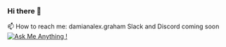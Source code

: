 ### Hi there 👋

<!--
**damian-graham-py/damian-graham-py** is a ✨ _special_ ✨ repository because its `README.md` (this file) appears on your GitHub profile.

Here are some ideas to get you started:

- 🔭 I’m currently working on ...
- 🌱 I’m currently learning ...
- 👯 I’m looking to collaborate on ...
- 🤔 I’m looking for help with ...
- 💬 Ask me about ...
- 📫 How to reach me: ...
- 😄 Pronouns: ...
- ⚡ Fun fact: ...
-->

📫 How to reach me: damianalex.graham
                     Slack and Discord coming soon
[![Ask Me Anything !](https://img.shields.io/badge/Ask%20me-anything-1abc9c.svg)](https://GitHub.com/Naereen/ama)
